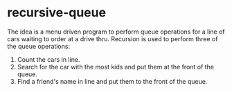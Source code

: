 # recursive-queue
The idea is a menu driven program to perform queue operations for a line of cars waiting to order at a drive thru.
Recursion is used to perform three of the queue operations:
  1. Count the cars in line.
  2. Search for the car with the most kids and put them at the front of the queue.
  3. Find a friend's name in line and put them to the front of the queue.

